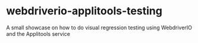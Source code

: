 # webdriverio-applitools-testing
A small showcase on how to do visual regression testing using WebdriverIO and the Applitools service
